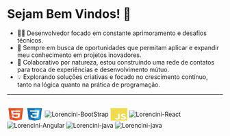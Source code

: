 # Sejam Bem Vindos! 👋

- 👨‍💻 Desenvolvedor focado em constante aprimoramento e desafios técnicos.
- 🚀 Sempre em busca de oportunidades que permitam aplicar e expandir meu conhecimento em projetos inovadores.
- 🤝 Colaborativo por natureza, estou construindo uma rede de contatos para troca de experiências e desenvolvimento mútuo.
- 💡 Explorando soluções criativas e focado no crescimento contínuo, tanto na lógica quanto na prática de programação.
***
<div style="display: inline_block"><br>  
  <img align="center" alt="Lorencini-HTML" height="30" width="40" src="https://raw.githubusercontent.com/devicons/devicon/master/icons/html5/html5-original.svg">
  <img align="center" alt="Lorencini-CSS" height="30" width="40" src="https://raw.githubusercontent.com/devicons/devicon/master/icons/css3/css3-original.svg">
  <img align="center" alt="Lorencini-BootStrap" height="30" width="40" src="https://cdn.jsdelivr.net/gh/devicons/devicon/icons/bootstrap/bootstrap-original.svg">
  <img align="center" alt="Lorencini-Js" height="30" width="40" src="https://raw.githubusercontent.com/devicons/devicon/master/icons/javascript/javascript-plain.svg">
  <img align="center" alt="Lorencini-React" height="30" width="40" src="https://cdn.jsdelivr.net/gh/devicons/devicon/icons/react/react-original.svg">
  <img align="center" alt="Lorencini-Angular" height="30" width="40" src="https://cdn.jsdelivr.net/gh/devicons/devicon/icons/angularjs/angularjs-original.svg">
  <img align="center" alt="Lorencini-java" height="30" width="40" src="https://cdn.jsdelivr.net/gh/devicons/devicon@latest/icons/java/java-original-wordmark.svg">          
  <img align="center" alt="Lorencini-java" height="30" width="40" src="https://cdn.jsdelivr.net/gh/devicons/devicon@latest/icons/postgresql/postgresql-original-wordmark.svg">         
  <img align="center" alt="Lorencini-java" height="30" width="40" src="https://cdn.jsdelivr.net/gh/devicons/devicon@latest/icons/firebase/firebase-original-wordmark.svg>         
</div>





